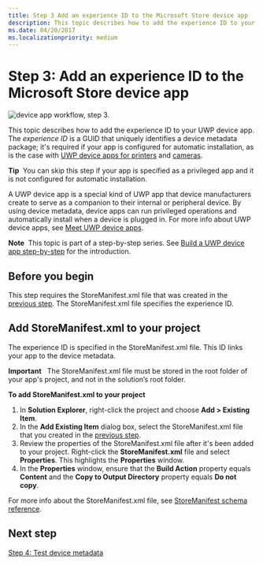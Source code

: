 ```yaml
---
title: Step 3 Add an experience ID to the Microsoft Store device app
description: This topic describes how to add the experience ID to your UWP device app.
ms.date: 04/20/2017
ms.localizationpriority: medium
---
```


# Step 3: Add an experience ID to the Microsoft Store device app


![device app workflow, step 3.](images/3-device-app-workflow.png)

This topic describes how to add the experience ID to your UWP device app. The *experience ID* is a GUID that uniquely identifies a device metadata package; it's required if your app is configured for automatic installation, as is the case with [UWP device apps for printers](uwp-device-apps-for-printers.md) and [cameras](uwp-device-apps-for-webcams.md).

**Tip**  You can skip this step if your app is specified as a privileged app and it is not configured for automatic installation.

 

A UWP device app is a special kind of UWP app that device manufacturers create to serve as a companion to their internal or peripheral device. By using device metadata, device apps can run privileged operations and automatically install when a device is plugged in. For more info about UWP device apps, see [Meet UWP device apps](meet-uwp-device-apps.md).

**Note**  This topic is part of a step-by-step series. See [Build a UWP device app step-by-step](build-a-uwp-device-app-step-by-step.md) for the introduction.

 

## <span id="Before_you_begin"></span><span id="before_you_begin"></span><span id="BEFORE_YOU_BEGIN"></span>Before you begin


This step requires the StoreManifest.xml file that was created in the [previous step](step-2--create-device-metadata.md). The StoreManifest.xml file specifies the experience ID.

## <span id="add_storemanifest.xml_to_your_project"></span><span id="ADD_STOREMANIFEST.XML_TO_YOUR_PROJECT"></span>Add StoreManifest.xml to your project


The experience ID is specified in the StoreManifest.xml file. This ID links your app to the device metadata.

**Important**  
The StoreManifest.xml file must be stored in the root folder of your app's project, and not in the solution’s root folder.

 

**To add StoreManifest.xml to your project**

1.  In **Solution Explorer**, right-click the project and choose **Add &gt; Existing Item**.
2.  In the **Add Existing Item** dialog box, select the StoreManifest.xml file that you created in the [previous step](step-2--create-device-metadata.md).
3.  Review the properties of the StoreManifest.xml file after it's been added to your project. Right-click the **StoreManifest.xml** file and select **Properties**. This highlights the **Properties** window.
4.  In the **Properties** window, ensure that the **Build Action** property equals **Content** and the **Copy to Output Directory** property equals **Do not copy**.

For more info about the StoreManifest.xml file, see [StoreManifest schema reference](/uwp/schemas/storemanifest/storemanifestschema2010/schema-root).

## <span id="Next_step"></span><span id="next_step"></span><span id="NEXT_STEP"></span>Next step


[Step 4: Test device metadata](step-4--test-device-metadata.md)

 

